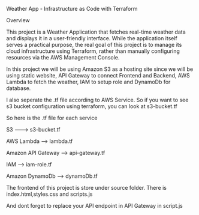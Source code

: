 Weather App - Infrastructure as Code with Terraform

Overview

This project is a Weather Application that fetches real-time weather data and displays it in a user-friendly interface. While the application itself serves a practical purpose, the real goal of this project is to manage its cloud infrastructure using Terraform, rather than manually configuring resources via the AWS Management Console.

In this project we will be using Amazon S3 as a hosting site since we will be using static website, API Gateway to connect Frontend and Backend, AWS Lambda to fetch the weather, IAM to setup role and DynamoDb for database. 

I also seperate the .tf file according to AWS Service. So if you want to see s3 bucket configuration using terraform, you can look at s3-bucket.tf

So here is the .tf file for each service

S3 ---> s3-bucket.tf

AWS Lambda --> lambda.tf

Amazon API Gateway --> api-gateway.tf

IAM --> iam-role.tf

Amazon DynamoDb --> dynamoDb.tf

The frontend of this project is store under source folder. There is index.html,styles.css and scripts.js

And dont forget to replace your API endpoint in API Gateway in script.js


